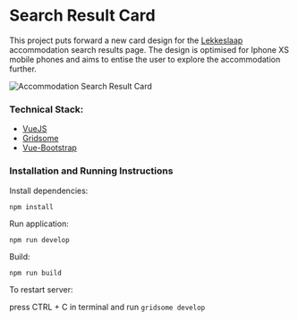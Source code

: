 # Search Result Card 

This project puts forward a new card design for the [Lekkeslaap](https://www.lekkeslaap.co.za/) accommodation search results page. The design is optimised for Iphone XS mobile phones and aims to entise the user to explore the accommodation further.

![Accommodation Search Result Card](../LekkeSlaapCard/src/assets/images/lekkeslaap-card.png)

### Technical Stack:
- [VueJS](https://vuejs.org/)
- [Gridsome](https://gridsome.org/)
- [Vue-Bootstrap](https://bootstrap-vue.org/)

### Installation and Running Instructions

Install dependencies:

`npm install`

Run application:

`npm run develop`

Build:

`npm run build`

To restart server:

press CTRL + C in terminal and run `gridsome develop`
